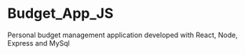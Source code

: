 # Budget_App_JS
Personal budget management application developed with React, Node, Express and MySql
